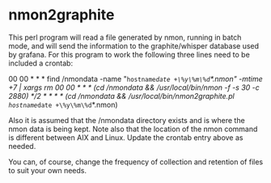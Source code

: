 # nmon2graphite

This perl program will read a file generated by nmon, running in batch mode, and will send the information to the graphite/whisper database used by grafana. For this program to work the following three lines need to be included a crontab:

00   00 * * * find /nmondata -name "`hostname`_`date +\%y\%m\%d`*.nmon" -mtime +7  | xargs rm
00   00 * * * (cd  /nmondata && /usr/local/bin/nmon -f -s 30 -c 2880)
*/2  *  * * * (cd  /nmondata && /usr/local/bin/nmon2graphite.pl `hostname`_`date +\%y\%m\%d`*.nmon)

Also it is assumed that the /nmondata directory exists and is where the nmon data is being kept. Note also that the location of the nmon command is different between AIX and Linux. Update the crontab entry above as needed. 

You can, of course, change the frequency of collection and retention of files to suit your own needs.
